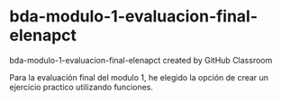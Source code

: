 # bda-modulo-1-evaluacion-final-elenapct
bda-modulo-1-evaluacion-final-elenapct created by GitHub Classroom

Para la evaluación final del modulo 1, he elegido la opción de crear un ejercicio practico utilizando funciones.
